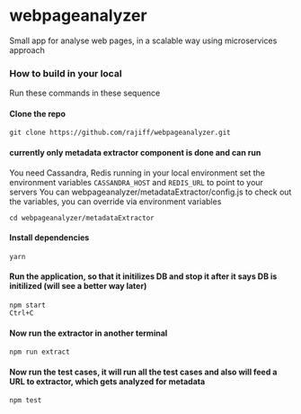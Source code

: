 # webpageanalyzer
Small app for analyse web pages, in a scalable way using microservices approach

### How to build in your local

Run these commands in these sequence

#### Clone the repo

	git clone https://github.com/rajiff/webpageanalyzer.git

#### currently only metadata extractor component is done and can run
You need Cassandra, Redis running in your local environment
set the environment variables `CASSANDRA_HOST` and `REDIS_URL` to point to your servers
You can webpageanalyzer/metadataExtractor/config.js to check out the variables, you can override via environment variables

	cd webpageanalyzer/metadataExtractor

#### Install dependencies

	yarn

#### Run the application, so that it initilizes DB and stop it after it says DB is initilized (will see a better way later)

	npm start
	Ctrl+C

#### Now run the extractor in another terminal

	npm run extract

#### Now run the test cases, it will run all the test cases and also will feed a URL to extractor, which gets analyzed for metadata

	npm test
